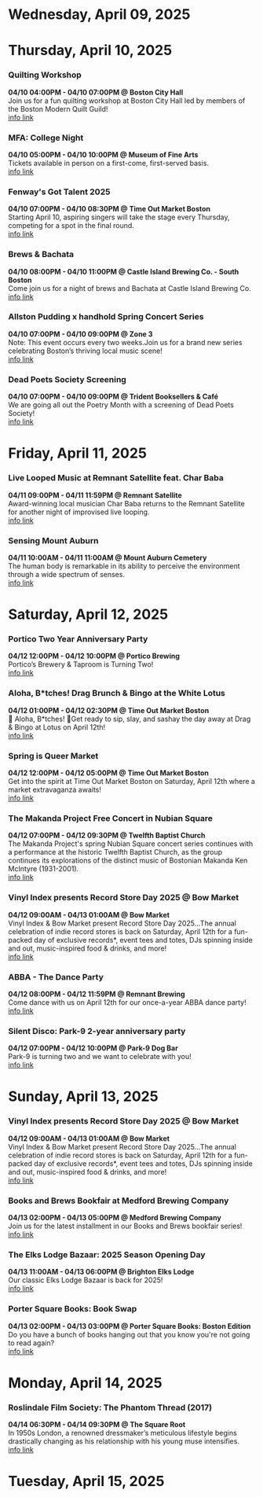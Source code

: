 # Wednesday, April 09, 2025

# Thursday, April 10, 2025

### Quilting Workshop

**04/10 04:00PM - 04/10 07:00PM @ Boston City Hall**  
Join us for a fun quilting workshop at Boston City Hall led by members of the Boston Modern Quilt Guild!  
<a href="https://www.eventbrite.com/e/1278274466339?aff=oddtdtcreator" target="_blank">info link</a>

### MFA: College Night

**04/10 05:00PM - 04/10 10:00PM @ Museum of Fine Arts**  
Tickets available in person on a first-come, first-served basis.  
<a href="https://www.mfa.org/event/special-event/college-night?event=113721" target="_blank">info link</a>

### Fenway's Got Talent 2025

**04/10 07:00PM - 04/10 08:30PM @ Time Out Market Boston**  
Starting April 10, aspiring singers will take the stage every Thursday, competing for a spot in the final round.  
<a href="https://www.eventbrite.com/e/fenways-got-talent-2025-tickets-1280833691049" target="_blank">info link</a>

### Brews & Bachata

**04/10 08:00PM - 04/10 11:00PM @ Castle Island Brewing Co. - South Boston**  
Come join us for a night of brews and Bachata at Castle Island Brewing Co.  
<a href="https://www.eventbrite.com/e/brews-bachata-tickets-1297832525019" target="_blank">info link</a>

### Allston Pudding x handhold Spring Concert Series

**04/10 07:00PM - 04/10 09:00PM @ Zone 3**  
Note: This event occurs every two weeks.Join us for a brand new series celebrating Boston’s thriving local music scene!  
<a href="https://www.eventbrite.com/e/allston-pudding-x-handhold-spring-concert-series-tickets-1269065411809" target="_blank">info link</a>

### Dead Poets Society Screening

**04/10 07:00PM - 04/10 09:00PM @ Trident Booksellers & Café**  
We are going all out the Poetry Month with a screening of Dead Poets Society!  
<a href="https://tridentbookscafe.com/event/2025-04-10/dead-poets-society-screening" target="_blank">info link</a>

# Friday, April 11, 2025

### Live Looped Music at Remnant Satellite feat. Char Baba

**04/11 09:00PM - 04/11 11:59PM @ Remnant Satellite**  
Award-winning local musician Char Baba returns to the Remnant Satellite for another night of improvised live looping.  
<a href="https://www.charbaba.com" target="_blank">info link</a>

### Sensing Mount Auburn

**04/11 10:00AM - 04/11 11:00AM @ Mount Auburn Cemetery**  
The human body is remarkable in its ability to perceive the environment through a wide spectrum of senses.  
<a href="https://www.eventbrite.com/e/sensing-mount-auburn-tickets-1292639181589" target="_blank">info link</a>

# Saturday, April 12, 2025

### Portico Two Year Anniversary Party

**04/12 12:00PM - 04/12 10:00PM @ Portico Brewing**  
Portico’s Brewery & Taproom is Turning Two!  
<a href="https://porticobrewing.com/upcoming-events/two-year-anniversary-party" target="_blank">info link</a>

### Aloha, B*tches! Drag Brunch & Bingo at the White Lotus

**04/12 01:00PM - 04/12 02:30PM @ Time Out Market Boston**  
🌺 Aloha, B*tches! 🌺Get ready to sip, slay, and sashay the day away at Drag & Bingo at Lotus on April 12th!  
<a href="https://www.eventbrite.com/e/aloha-btches-drag-brunch-bingo-at-the-white-lotus-tickets-1279428498079" target="_blank">info link</a>

### Spring is Queer Market

**04/12 12:00PM - 04/12 05:00PM @ Time Out Market Boston**  
Get into the spirit at Time Out Market Boston on Saturday, April 12th where a market extravaganza awaits!  
<a href="https://www.eventbrite.com/e/spring-is-queer-market-tickets-1280831043129" target="_blank">info link</a>

### The Makanda Project Free Concert in Nubian Square

**04/12 07:00PM - 04/12 09:30PM @ Twelfth Baptist Church**  
The Makanda Project's spring Nubian Square concert series continues with a performance at the historic Twelfth Baptist Church, as the group continues its explorations of the distinct music of Bostonian Makanda Ken McIntyre (1931-2001).  
<a href="https://makandaproject.com" target="_blank">info link</a>

### Vinyl Index presents Record Store Day 2025 @ Bow Market

**04/12 09:00AM - 04/13 01:00AM @ Bow Market**  
Vinyl Index & Bow Market present Record Store Day 2025…﻿The annual celebration of indie record stores is back on Saturday, April 12th for a fun-packed day of exclusive records*, event tees and totes, DJs spinning inside and out, music-inspired food & drinks, and more!  
<a href="https://www.eventbrite.com/e/vinyl-index-presents-record-store-day-2025-bow-market-tickets-1272750363599" target="_blank">info link</a>

### ABBA - The Dance Party

**04/12 08:00PM - 04/12 11:59PM @ Remnant Brewing**  
Come dance with us on April 12th for our once-a-year ABBA dance party!  
<a href="https://www.remnantsomerville.com/live/abba-a-dance-party" target="_blank">info link</a>

### Silent Disco: Park-9 2-year anniversary party

**04/12 07:00PM - 04/12 10:00PM @ Park-9 Dog Bar**  
Park-9 is turning two and we want to celebrate with you!  
<a href="https://www.park9dogbar.com/events/silent-disco-park-9-2-year-bash" target="_blank">info link</a>

# Sunday, April 13, 2025

### Vinyl Index presents Record Store Day 2025 @ Bow Market

**04/12 09:00AM - 04/13 01:00AM @ Bow Market**  
Vinyl Index & Bow Market present Record Store Day 2025…﻿The annual celebration of indie record stores is back on Saturday, April 12th for a fun-packed day of exclusive records*, event tees and totes, DJs spinning inside and out, music-inspired food & drinks, and more!  
<a href="https://www.eventbrite.com/e/vinyl-index-presents-record-store-day-2025-bow-market-tickets-1272750363599" target="_blank">info link</a>

### Books and Brews Bookfair at Medford Brewing Company

**04/13 02:00PM - 04/13 05:00PM @ Medford Brewing Company**  
Join us for the latest installment in our Books and Brews bookfair series!  
<a href="https://www.eventbrite.com/e/books-and-brews-bookfair-at-medford-brewing-company-tickets-1287378426529" target="_blank">info link</a>

### The Elks Lodge Bazaar: 2025 Season Opening Day

**04/13 11:00AM - 04/13 06:00PM @ Brighton Elks Lodge**  
Our classic Elks Lodge Bazaar is back for 2025!  
<a href="https://www.facebook.com/share/15aibCrazr/" target="_blank">info link</a>

### Porter Square Books: Book Swap

**04/13 02:00PM - 04/13 03:00PM @ Porter Square Books: Boston Edition**  
Do you have a bunch of books hanging out that you know you're not going to read again?  
<a href="https://www.portersquarebooks.com/event/book-swap-winter-event-series" target="_blank">info link</a>

# Monday, April 14, 2025

### Roslindale Film Society: The Phantom Thread (2017)

**04/14 06:30PM - 04/14 09:30PM @ The Square Root**  
In 1950s London, a renowned dressmaker’s meticulous lifestyle begins drastically changing as his relationship with his young muse intensifies.  
<a href="https://www.eventbrite.com/e/roslindale-film-society-the-phantom-thread-2017-tickets-1265959020509" target="_blank">info link</a>

# Tuesday, April 15, 2025

